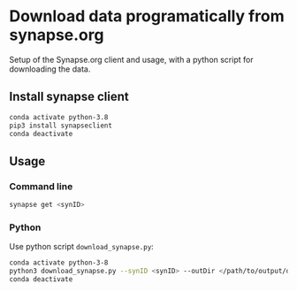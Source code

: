 # Download data programatically from synapse.org
Setup of the Synapse.org client and usage, with a python script for downloading the data.
## Install synapse client
```bash
conda activate python-3.8
pip3 install synapseclient
conda deactivate
```
## Usage
### Command line
```bash
synapse get <synID>
```
### Python
Use python script `download_synapse.py`:
```bash
conda activate python-3-8
python3 download_synapse.py --synID <synID> --outDir </path/to/output/dir>
conda deactivate
```
